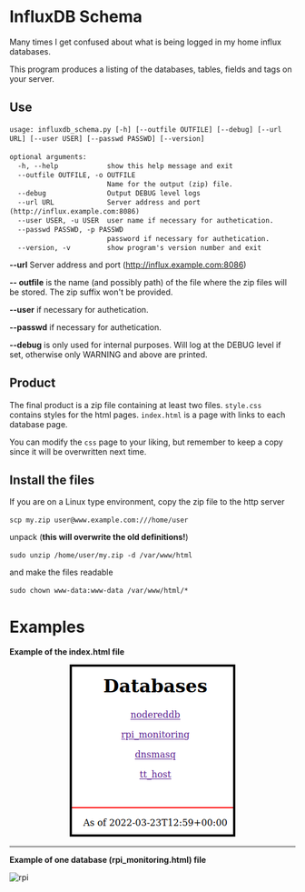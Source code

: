 # InfluxDB Schema


Many times I get confused about what is being logged in my home influx databases.

This program produces a listing of the databases, tables, fields and tags on your server.



## Use

```
usage: influxdb_schema.py [-h] [--outfile OUTFILE] [--debug] [--url URL] [--user USER] [--passwd PASSWD] [--version]

optional arguments:
  -h, --help            show this help message and exit
  --outfile OUTFILE, -o OUTFILE
                        Name for the output (zip) file.
  --debug               Output DEBUG level logs
  --url URL             Server address and port (http://influx.example.com:8086)
  --user USER, -u USER  user name if necessary for authetication.
  --passwd PASSWD, -p PASSWD
                        password if necessary for authetication.
  --version, -v         show program's version number and exit
```

**--url** Server address and port (http://influx.example.com:8086)

**-- outfile** is the name (and possibly path) of the file where the zip files will be stored.  The zip suffix won't be provided.

**--user** if necessary for authetication.

**--passwd** if necessary for authetication.

**--debug** is only used for internal purposes.  Will log at the DEBUG level if set, otherwise only WARNING and above are printed.

## Product

The final product is a zip file containing at least two files. 
`style.css` contains styles for the html pages. `index.html` is a page with links to each database page.

You can modify the `css` page to your liking, but remember to keep a copy since it will be overwritten next time.

## Install the files
If you are on a Linux type environment, copy the zip file to the http server

`scp my.zip user@www.example.com:///home/user`

unpack (**this will overwrite the old definitions!**)

`sudo unzip /home/user/my.zip -d /var/www/html`

and make the files readable

`sudo chown www-data:www-data /var/www/html/*`

# Examples
**Example of the index.html file**
<p align="center">
<img src="https://github.com/diazleonardo/influxdb_schema/blob/master/src/res/databases.png" style="border: 3px black solid;" />
</p>

-------

**Example of one database (rpi_monitoring.html) file**

![rpi](https://user-images.githubusercontent.com/11944096/159730316-cde3ceab-84d5-4c36-97b4-e5a67cb06972.png)
